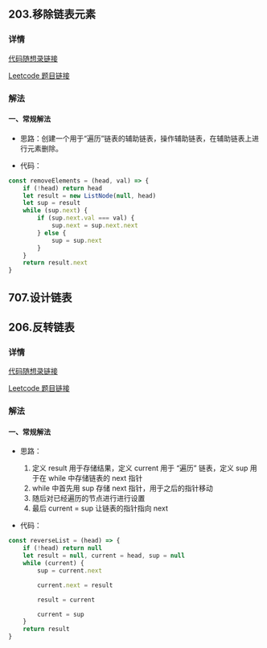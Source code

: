 ## 203.移除链表元素

### 详情

[代码随想录链接](https://programmercarl.com/0203.%E7%A7%BB%E9%99%A4%E9%93%BE%E8%A1%A8%E5%85%83%E7%B4%A0.html#%E7%AE%97%E6%B3%95%E5%85%AC%E5%BC%80%E8%AF%BE)

[Leetcode 题目链接]()

### 解法

#### 一、常规解法

- 思路：创建一个用于“遍历”链表的辅助链表，操作辅助链表，在辅助链表上进行元素删除。

- 代码：

```js
const removeElements = (head, val) => {
    if (!head) return head
    let result = new ListNode(null, head)
    let sup = result
    while (sup.next) {
        if (sup.next.val === val) {
            sup.next = sup.next.next
        } else {
            sup = sup.next
        }
    }
    return result.next
}
```

## 707.设计链表


## 206.反转链表

### 详情

[代码随想录链接](https://programmercarl.com/0206.%E7%BF%BB%E8%BD%AC%E9%93%BE%E8%A1%A8.html)

[Leetcode 题目链接]()

### 解法

#### 一、常规解法

- 思路：

    1. 定义 result 用于存储结果，定义 current 用于 “遍历” 链表，定义 sup 用于在 while 中存储链表的 next 指针
    2. while 中首先用 sup 存储 next 指针，用于之后的指针移动
    3. 随后对已经遍历的节点进行进行设置
    4. 最后 current = sup 让链表的指针指向 next

- 代码：

```js
const reverseList = (head) => {
    if (!head) return null
    let result = null, current = head, sup = null
    while (current) {
        sup = current.next

        current.next = result

        result = current

        current = sup
    }
    return result
}
```
